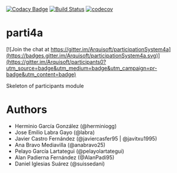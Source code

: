 [![Codacy Badge](https://api.codacy.com/project/badge/Grade/2f5e9b234d9b4cbd8669629c299990ad)](https://www.codacy.com/app/jelabra/participationSystem4a?utm_source=github.com&utm_medium=referral&utm_content=Arquisoft/participants0&utm_campaign=badger)
[![Build Status](https://travis-ci.org/Arquisoft/parti4a.svg?branch=master)](https://travis-ci.org/Arquisoft/parti4a)
[![codecov](https://codecov.io/gh/Arquisoft/parti4a/branch/master/graph/badge.svg)](https://codecov.io/gh/Arquisoft/parti4a)


# parti4a

[![Join the chat at https://gitter.im/Arquisoft/participationSystem4a](https://badges.gitter.im/Arquisoft/participationSystem4a.svg)](https://gitter.im/Arquisoft/participants0?utm_source=badge&utm_medium=badge&utm_campaign=pr-badge&utm_content=badge)

Skeleton of participants module

# Authors

- Herminio García González (@herminiogg)
- Jose Emilio Labra Gayo (@labra)
- Javier Castro Fernández (@javiercasfer95 | @javitxu1995)
- Ana Bravo Mediavilla (@anabravo25)
- Pelayo García Lartategui (@pelayolartategui)
- Alan Padierna Fernández (@AlanPadi95)
- Daniel Iglesias Suárez (@suissedani)

